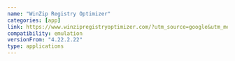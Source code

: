 ```yaml
---
name: "WinZip Registry Optimizer"
categories: [app]
link: https://www.winzipregistryoptimizer.com/?utm_source=google&utm_medium=cpc&utm_campaign=wzu-dd-all-adwordsppc&utm_content=6168407874&utm_term=winzip%2520registry%2520optimizer&utm_id=126266994&gclid=Cj0KCQjw_r6hBhDdARIsAMIDhV9y6D3oNFVibIrm_5BpGbS_Ee8jClwDDLDxbX4Mu9Y6f5Xn2Mm3KUYaAhBTEALw_wcB
compatibility: emulation
versionFrom: "4.22.2.22"
type: applications
---
```


